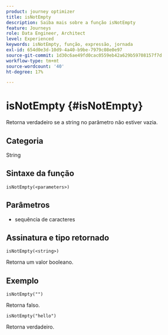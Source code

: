 ```yaml
---
product: journey optimizer
title: isNotEmpty
description: Saiba mais sobre a função isNotEmpty
feature: Journeys
role: Data Engineer, Architect
level: Experienced
keywords: isNotEmpty, função, expressão, jornada
exl-id: 654d0e3d-10d9-4a40-b9be-7979c08e0e97
source-git-commit: 1d30c6ae49fd0cac0559eb42a629b59708157f7d
workflow-type: tm+mt
source-wordcount: '40'
ht-degree: 17%

---
```


# isNotEmpty {#isNotEmpty}

Retorna verdadeiro se a string no parâmetro não estiver vazia.

## Categoria

String

## Sintaxe da função

`isNotEmpty(<parameters>)`

## Parâmetros

* sequência de caracteres

## Assinatura e tipo retornado

`isNotEmpty(<string>)`

Retorna um valor booleano.

## Exemplo

`isNotEmpty("")`

Retorna falso.

`isNotEmpty("hello")`

Retorna verdadeiro.
